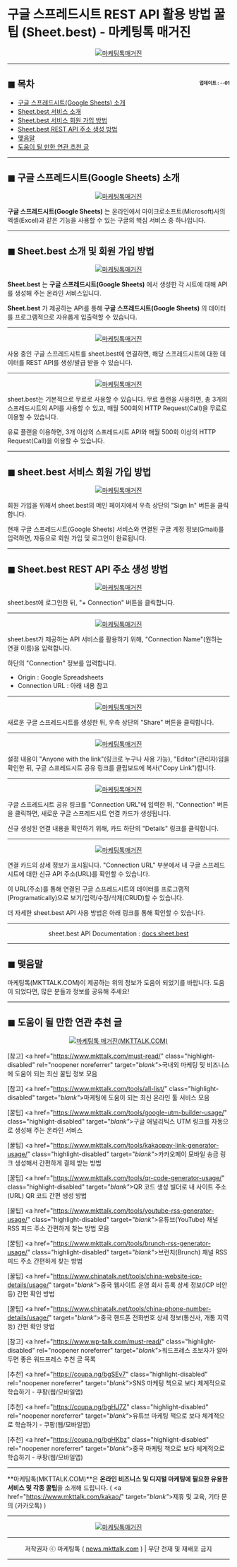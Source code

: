 # 구글 스프레드시트 REST API 활용 방법 꿀팁 (Sheet.best) - 마케팅톡 매거진

<center><a href="https://www.mkttalk.com/kakao/" rel="noopener noreferrer" target="_blank"_><img src="https://hellotblog.files.wordpress.com/2021/04/mkttalk-sheet-best-google-spreadsheets-guide-image-300x300-1.jpg" style="max-width:100%;" alt="마케팅톡매거진"></a></center>

<!-- <a name="index"></a> -->
***
## ◼︎ 목차 <span style="font-size:0.5em; float:right; padding:0.5em 0 0;"><i class="fas fa-clock"></i> 업데이트 : <span class="post-year"></span>-<span class="post-month-digits"></span>-01</span>

- [구글 스프레드시트(Google Sheets) 소개](#index-00)
- [Sheet.best 서비스 소개](#index-01)
- [Sheet.best 서비스 회원 가입 방법](#index-02)
- [Sheet.best REST API 주소 생성 방법](#index-03)
- [맺음말](#index-epilogue)
- [도움이 될 만한 연관 추천 글](#recommendation)

<!-- <a name="index-00"></a> -->
***
## ◼︎ 구글 스프레드시트(Google Sheets) 소개

<center><a href="https://www.mkttalk.com/kakao/" rel="noopener noreferrer" target="_blank"_><img src="https://hellotblog.files.wordpress.com/2021/04/google-sheets-logo-image-01-120x120-1.png" style="max-width:100%;" alt="마케팅톡매거진"></a></center>

**구글 스프레드시트(Google Sheets)** 는 온라인에서 마이크로소프트(Microsoft)사의 엑셀(Excel)과 같은 기능을 사용할 수 있는 구글의 핵심 서비스 중 하나입니다.

<!-- <a name="index-01"></a> -->
***
## ◼︎ Sheet.best 소개 및 회원 가입 방법

<center><a href="https://www.mkttalk.com/kakao/" rel="noopener noreferrer" target="_blank"_><img src="https://hellotblog.files.wordpress.com/2021/04/mkttalk-sheet-best-guide-image-01-800.png" style="max-width:100%;" alt="마케팅톡매거진"></a></center>

**Sheet.best** 는 **구글 스프레드시트(Google Sheets)** 에서 생성한 각 시트에 대해 API를 생성해 주는 온라인 서비스입니다.

**Sheet.best** 가 제공하는 API를 통해 **구글 스프레드시트(Google Sheets)** 의 데이터를 프로그램적으로 자유롭게 입출력할 수 있습니다.

***
<center><a href="https://www.mkttalk.com/kakao/" rel="noopener noreferrer" target="_blank"_><img src="https://hellotblog.files.wordpress.com/2021/04/mkttalk-sheet-best-guide-image-02-800.png" style="max-width:100%;" alt="마케팅톡매거진"></a></center>

사용 중인 구글 스프레드시트를 sheet.best에 연결하면, 해당 스프레드시트에 대한 데이터를 REST API를 생성/발급 받을 수 있습니다.

***
<center><a href="https://www.mkttalk.com/kakao/" rel="noopener noreferrer" target="_blank"_><img src="https://hellotblog.files.wordpress.com/2021/04/mkttalk-sheet-best-guide-image-03-800.png" style="max-width:100%;" alt="마케팅톡매거진"></a></center>

sheet.best는 기본적으로 무료로 사용할 수 있습니다.
무료 플랜을 사용하면, 총 3개의 스프레드시트의 API를 사용할 수 있고, 매월 500회의 HTTP Request(Call)을 무료로 이용할 수 있습니다.

유료 플랜을 이용하면, 3개 이상의 스프레드시트 API와 매월 500회 이상의 HTTP Request(Call)을 이용할 수 있습니다.

<!-- <a name="index-02"></a> -->
***
## ◼︎ sheet.best 서비스 회원 가입 방법

<center><a href="https://www.mkttalk.com/kakao/" rel="noopener noreferrer" target="_blank"_><img src="https://hellotblog.files.wordpress.com/2021/04/mkttalk-sheet-best-guide-image-04-800.png" style="max-width:100%;" alt="마케팅톡매거진"></a></center>

회원 가입을 위해서 sheet.best의 메인 페이지에서 우측 상단의 "Sign In" 버튼을 클릭합니다.

현재 구글 스프레드시트(Google Sheets) 서비스와 연결된 구글 계정 정보(Gmail)를 입력하면, 자동으로 회원 가입 및 로그인이 완료됩니다.

<!-- <a name="index-03"></a> -->
***
## ◼︎ Sheet.best REST API 주소 생성 방법

<center><a href="https://www.mkttalk.com/kakao/" rel="noopener noreferrer" target="_blank"_><img src="https://hellotblog.files.wordpress.com/2021/04/mkttalk-sheet-best-guide-image-05-800.png" style="max-width:100%;" alt="마케팅톡매거진"></a></center>

sheet.best에 로그인한 뒤, "+ Connection" 버튼을 클릭합니다.

***
<center><a href="https://www.mkttalk.com/kakao/" rel="noopener noreferrer" target="_blank"_><img src="https://hellotblog.files.wordpress.com/2021/04/mkttalk-sheet-best-guide-image-06-800.png" style="max-width:100%;" alt="마케팅톡매거진"></a></center>

sheet.best가 제공하는 API 서비스를 활용하기 위해, "Connection Name"(원하는 연결 이름)을 입력합니다.

하단의 "Connection" 정보를 입력합니다.

- Origin : Google Spreadsheets
- Connection URL : 아래 내용 참고

***
<center><a href="https://www.mkttalk.com/kakao/" rel="noopener noreferrer" target="_blank"_><img src="https://hellotblog.files.wordpress.com/2021/04/mkttalk-sheet-best-guide-image-07-800.png" style="max-width:100%;" alt="마케팅톡매거진"></a></center>

새로운 구글 스프레드시트를 생성한 뒤, 우측 상단의 "Share" 버튼을 클릭합니다.

***
<center><a href="https://www.mkttalk.com/kakao/" rel="noopener noreferrer" target="_blank"_><img src="https://hellotblog.files.wordpress.com/2021/04/mkttalk-sheet-best-guide-image-08-800.png" style="max-width:100%;" alt="마케팅톡매거진"></a></center>

설정 내용이 "Anyone with the link"(링크로 누구나 사용 가능), "Editor"(관리자)임을 확인한 뒤, 구글 스프레드시트 공유 링크를 클립보드에 복사("Copy Link")합니다.

***
<center><a href="https://www.mkttalk.com/kakao/" rel="noopener noreferrer" target="_blank"_><img src="https://hellotblog.files.wordpress.com/2021/04/mkttalk-sheet-best-guide-image-09-800.png" style="max-width:100%;" alt="마케팅톡매거진"></a></center>

구글 스프레드시트 공유 링크를 "Connection URL"에 입력한 뒤, "Connection" 버튼을 클릭하면, 새로운 구글 스프레드시트 연결 카드가 생성됩니다.

신규 생성된 연결 내용을 확인하기 위해, 카드 하단의 "Details" 링크를 클릭합니다.

***
<center><a href="https://www.mkttalk.com/kakao/" rel="noopener noreferrer" target="_blank"_><img src="https://hellotblog.files.wordpress.com/2021/04/mkttalk-sheet-best-guide-image-10-800.png" style="max-width:100%;" alt="마케팅톡매거진"></a></center>

연결 카드의 상세 정보가 표시됩니다.
"Connection URL" 부분에서 내 구글 스프레드시트에 대한 신규 API 주소(URL)를 확인할 수 있습니다.

이 URL(주소)를 통해 연결된 구글 스프레드시트의 데이터를 프로그램적(Programatically)으로 보기/입력/수정/삭제(CRUD)할 수 있습니다.

더 자세한 sheet.best API 사용 방법은 아래 링크를 통해 확인할 수 있습니다.

***
<center>sheet.best API Documentation : <a href="https://docs.sheet.best/" class="highlight-disabled" rel="noopener noreferrer" target="_blank"_>docs.sheet.best</a></center>

<!-- <a name="index-epilogue"></a> -->
***
## ◼︎ 맺음말

마케팅톡(MKTTALK.COM)이 제공하는 위의 정보가 도움이 되었기를 바랍니다.
도움이 되었다면, 많은 분들과 정보를 공유해 주세요!

<!-- <a name="recommendation"></a> -->
***
## ◼︎ 도움이 될 만한 연관 추천 글

<center><a href="https://www.mkttalk.com/kakao/" rel="noopener noreferrer" target="_blank"_><img src="https://hellotblog.files.wordpress.com/2019/04/ttmkt-logo-girl-round-02-120x120.png" style="max-width:100%;" alt="마케팅톡 매거진(MKTTALK.COM)"></a></center>

[참고] <a href="https://www.mkttalk.com/must-read/" class="highlight-disabled" rel="noopener noreferrer" target="_blank"_>국내외 마케팅 및 비즈니스에 도움이 되는 최신 꿀팁 정보 모음</a>

[참고] <a href="https://www.mkttalk.com/tools/all-list/" class="highlight-disabled" target="_blank"_>마케팅에 도움이 되는 최신 온라인 툴 서비스 모음</a>

[꿀팁] <a href="https://www.mkttalk.com/tools/google-utm-builder-usage/" class="highlight-disabled" target="_blank"_>구글 애널리틱스 UTM 링크를 자동으로 생성해 주는 온라인 서비스</a>

[꿀팁] <a href="https://www.mkttalk.com/tools/kakaopay-link-generator-usage/" class="highlight-disabled" target="_blank"_>카카오페이 모바일 송금 링크 생성해서 간편하게 결제 받는 방법</a>

[꿀팁] <a href="https://www.mkttalk.com/tools/qr-code-generator-usage/" class="highlight-disabled" target="_blank"_>QR 코드 생성 빌더로 내 사이트 주소(URL) QR 코드 간편 생성 방법</a>

[꿀팁] <a href="https://www.mkttalk.com/tools/youtube-rss-generator-usage/" class="highlight-disabled" target="_blank"_>유튜브(YouTube) 채널 RSS 피드 주소 간편하게 찾는 방법 모음</a>

[꿀팁] <a href="https://www.mkttalk.com/tools/brunch-rss-generator-usage/" class="highlight-disabled" target="_blank"_>브런치(Brunch) 채널 RSS 피드 주소 간편하게 찾는 방법</a>

[꿀팁] <a href="https://www.chinatalk.net/tools/china-website-icp-details/usage/" target="_blank"_>중국 웹사이트 운영 회사 등록 상세 정보(ICP 비안 등) 간편 확인 방법</a>

[꿀팁] <a href="https://www.chinatalk.net/tools/china-phone-number-details/usage/" target="_blank"_>중국 핸드폰 전화번호 상세 정보(통신사, 개통 지역 등) 간편 확인 방법</a>

[참고] <a href="https://www.wp-talk.com/must-read/" class="highlight-disabled" rel="noopener noreferrer" target="_blank"_>워드프레스 초보자가 알아두면 좋은 워드프레스 추천 글 목록</a>

[추천] <a href="https://coupa.ng/bgSEv7" class="highlight-disabled" rel="noopener noreferrer" target="_blank"_>SNS 마케팅 책으로 보다 체계적으로 학습하기 - 쿠팡(웹/모바일앱)</a>

[추천] <a href="https://coupa.ng/bgHJ7Z" class="highlight-disabled" rel="noopener noreferrer" target="_blank"_>유튜브 마케팅 책으로 보다 체계적으로 학습하기 - 쿠팡(웹/모바일앱)</a>

[추천] <a href="https://coupa.ng/bgHKbz" class="highlight-disabled" rel="noopener noreferrer" target="_blank"_>중국 마케팅 책으로 보다 체계적으로 학습하기 - 쿠팡(웹/모바일앱)</a>

***
**마케팅톡(MKTTALK.COM)**은 **온라인 비즈니스 및 디지털 마케팅에 필요한 유용한 서비스 및 각종 꿀팁**을 소개해 드립니다. ( <a href="https://www.mkttalk.com/kakao/" target="_blank"_>제휴 및 교육, 기타 문의 (카카오톡)</a> )

***
<center><a href="https://www.mkttalk.com/kakao/" class="highlight-disabled" rel="noopener noreferrer" target="_blank"_><img src="https://hellotblog.files.wordpress.com/2019/02/mkttalk-banner-default-966x200.jpeg" style="max-width:100%;" alt="마케팅톡매거진"></a></center>

***
<center>저작권자 ⓒ 마케팅톡 ( <a href="https://www.mkttalk.com/kakao/" rel="noopener noreferrer" target="_blank"_>news.mkttalk.com</a> ) | 무단 전재 및 재배포 금지</center>

***
